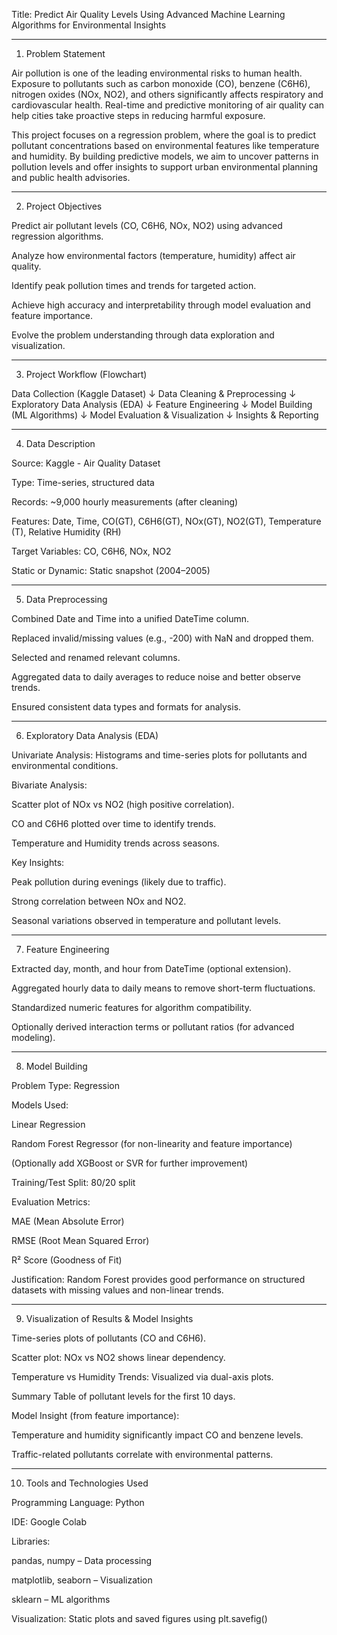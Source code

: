 Title: Predict Air Quality Levels Using Advanced Machine Learning Algorithms for Environmental Insights


---

1. Problem Statement

Air pollution is one of the leading environmental risks to human health. Exposure to pollutants such as carbon monoxide (CO), benzene (C6H6), nitrogen oxides (NOx, NO2), and others significantly affects respiratory and cardiovascular health. Real-time and predictive monitoring of air quality can help cities take proactive steps in reducing harmful exposure.

This project focuses on a regression problem, where the goal is to predict pollutant concentrations based on environmental features like temperature and humidity. By building predictive models, we aim to uncover patterns in pollution levels and offer insights to support urban environmental planning and public health advisories.


---

2. Project Objectives

Predict air pollutant levels (CO, C6H6, NOx, NO2) using advanced regression algorithms.

Analyze how environmental factors (temperature, humidity) affect air quality.

Identify peak pollution times and trends for targeted action.

Achieve high accuracy and interpretability through model evaluation and feature importance.

Evolve the problem understanding through data exploration and visualization.



---

3. Project Workflow (Flowchart)

Data Collection (Kaggle Dataset)
        ↓
Data Cleaning & Preprocessing
        ↓
Exploratory Data Analysis (EDA)
        ↓
Feature Engineering
        ↓
Model Building (ML Algorithms)
        ↓
Model Evaluation & Visualization
        ↓
Insights & Reporting


---

4. Data Description

Source: Kaggle - Air Quality Dataset

Type: Time-series, structured data

Records: ~9,000 hourly measurements (after cleaning)

Features: Date, Time, CO(GT), C6H6(GT), NOx(GT), NO2(GT), Temperature (T), Relative Humidity (RH)

Target Variables: CO, C6H6, NOx, NO2

Static or Dynamic: Static snapshot (2004–2005)



---

5. Data Preprocessing

Combined Date and Time into a unified DateTime column.

Replaced invalid/missing values (e.g., -200) with NaN and dropped them.

Selected and renamed relevant columns.

Aggregated data to daily averages to reduce noise and better observe trends.

Ensured consistent data types and formats for analysis.



---

6. Exploratory Data Analysis (EDA)

Univariate Analysis: Histograms and time-series plots for pollutants and environmental conditions.

Bivariate Analysis:

Scatter plot of NOx vs NO2 (high positive correlation).

CO and C6H6 plotted over time to identify trends.

Temperature and Humidity trends across seasons.


Key Insights:

Peak pollution during evenings (likely due to traffic).

Strong correlation between NOx and NO2.

Seasonal variations observed in temperature and pollutant levels.




---

7. Feature Engineering

Extracted day, month, and hour from DateTime (optional extension).

Aggregated hourly data to daily means to remove short-term fluctuations.

Standardized numeric features for algorithm compatibility.

Optionally derived interaction terms or pollutant ratios (for advanced modeling).



---

8. Model Building

Problem Type: Regression

Models Used:

Linear Regression

Random Forest Regressor (for non-linearity and feature importance)

(Optionally add XGBoost or SVR for further improvement)


Training/Test Split: 80/20 split

Evaluation Metrics:

MAE (Mean Absolute Error)

RMSE (Root Mean Squared Error)

R² Score (Goodness of Fit)


Justification: Random Forest provides good performance on structured datasets with missing values and non-linear trends.



---

9. Visualization of Results & Model Insights

Time-series plots of pollutants (CO and C6H6).

Scatter plot: NOx vs NO2 shows linear dependency.

Temperature vs Humidity Trends: Visualized via dual-axis plots.

Summary Table of pollutant levels for the first 10 days.

Model Insight (from feature importance):

Temperature and humidity significantly impact CO and benzene levels.

Traffic-related pollutants correlate with environmental patterns.




---

10. Tools and Technologies Used

Programming Language: Python

IDE: Google Colab

Libraries:

pandas, numpy – Data processing

matplotlib, seaborn – Visualization

sklearn – ML algorithms


Visualization: Static plots and saved figures using plt.savefig()

